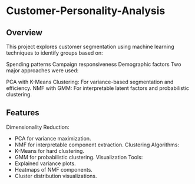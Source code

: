 # Customer-Personality-Analysis
## Overview
This project explores customer segmentation using machine learning techniques to identify groups based on:

Spending patterns
Campaign responsiveness
Demographic factors
Two major approaches were used:

PCA with K-Means Clustering: For variance-based segmentation and efficiency.
NMF with GMM: For interpretable latent factors and probabilistic clustering.

## Features
Dimensionality Reduction:
* PCA for variance maximization.
* NMF for interpretable component extraction.
Clustering Algorithms:
* K-Means for hard clustering.
* GMM for probabilistic clustering.
Visualization Tools:
* Explained variance plots.
* Heatmaps of NMF components.
* Cluster distribution visualizations.

